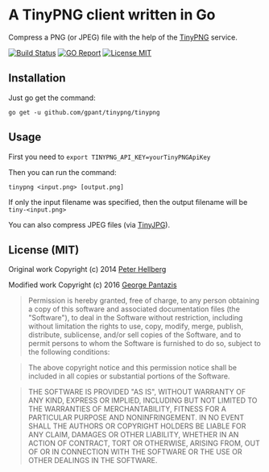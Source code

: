 # A TinyPNG client written in Go

Compress a PNG (or JPEG) file with the help of the [TinyPNG](https://tinypng.com/) service.

[![Build Status](https://travis-ci.org/gpant/tinypng.svg?branch=master)](https://travis-ci.org/gpant/tinypng)
[![GO Report](https://goreportcard.com/badge/github.com/gpant/tinypng)](https://goreportcard.com/badge/github.com/gpant/tinypng)
[![License MIT](https://img.shields.io/badge/license-MIT-lightgrey.svg?style=flat)](https://github.com/gpant/tinypng#license-mit)

## Installation

Just go get the command:

    go get -u github.com/gpant/tinypng/tinypng

## Usage

First you need to `export TINYPNG_API_KEY=yourTinyPNGApiKey`

Then you can run the command:

    tinypng <input.png> [output.png]

If only the input filename was specified, then the
output filename will be `tiny-<input.png>`

You can also compress JPEG files (via [TinyJPG](https://tinyjpg.com/)).

## License (MIT)

Original work Copyright (c) 2014 [Peter Hellberg](http://c7.se/)

Modified work Copyright (c) 2016 [George Pantazis](https://eservices-greece.com)

> Permission is hereby granted, free of charge, to any person obtaining
> a copy of this software and associated documentation files (the
> "Software"), to deal in the Software without restriction, including
> without limitation the rights to use, copy, modify, merge, publish,
> distribute, sublicense, and/or sell copies of the Software, and to
> permit persons to whom the Software is furnished to do so, subject to
> the following conditions:

> The above copyright notice and this permission notice shall be
> included in all copies or substantial portions of the Software.

> THE SOFTWARE IS PROVIDED "AS IS", WITHOUT WARRANTY OF ANY KIND,
> EXPRESS OR IMPLIED, INCLUDING BUT NOT LIMITED TO THE WARRANTIES OF
> MERCHANTABILITY, FITNESS FOR A PARTICULAR PURPOSE AND
> NONINFRINGEMENT. IN NO EVENT SHALL THE AUTHORS OR COPYRIGHT HOLDERS BE
> LIABLE FOR ANY CLAIM, DAMAGES OR OTHER LIABILITY, WHETHER IN AN ACTION
> OF CONTRACT, TORT OR OTHERWISE, ARISING FROM, OUT OF OR IN CONNECTION
> WITH THE SOFTWARE OR THE USE OR OTHER DEALINGS IN THE SOFTWARE.
